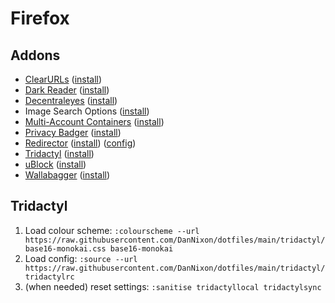 # Firefox

## Addons

- [ClearURLs](https://gitlab.com/KevinRoebert/ClearUrls)
  ([install](https://addons.mozilla.org/en-US/firefox/addon/clearurls/))
- [Dark Reader](https://github.com/darkreader/darkreader)
  ([install](https://addons.mozilla.org/en-US/firefox/addon/darkreader/))
- [Decentraleyes](https://git.synz.io/Synzvato/decentraleyes)
  ([install](https://addons.mozilla.org/en-US/firefox/addon/decentraleyes/))
- Image Search Options
  ([install](https://addons.mozilla.org/en-US/firefox/addon/image-search-options/))
- [Multi-Account Containers](https://github.com/mozilla/multi-account-containers)
  ([install](https://addons.mozilla.org/en-US/firefox/addon/multi-account-containers/))
- [Privacy Badger](https://github.com/EFForg/privacybadger)
  ([install](https://privacybadger.org/))
- [Redirector](https://github.com/einaregilsson/Redirector)
  ([install](https://addons.mozilla.org/en-US/firefox/addon/redirector/))
  ([config](./Redirector.json))
- [Tridactyl](https://github.com/tridactyl/tridactyl)
  ([install](https://addons.mozilla.org/en-US/firefox/addon/tridactyl-vim/))
- [uBlock](https://github.com/gorhill/uBlock)
  ([install](https://addons.mozilla.org/en-US/firefox/addon/ublock-origin/))
- [Wallabagger](https://github.com/wallabag/wallabagger)
  ([install](https://addons.mozilla.org/en-US/firefox/addon/wallabagger/))

## Tridactyl

1. Load colour scheme: `:colourscheme --url https://raw.githubusercontent.com/DanNixon/dotfiles/main/tridactyl/base16-monokai.css base16-monokai`
2. Load config: `:source --url https://raw.githubusercontent.com/DanNixon/dotfiles/main/tridactyl/tridactylrc`
3. (when needed) reset settings: `:sanitise tridactyllocal tridactylsync`
